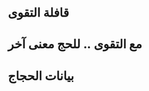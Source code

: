 # قافلة التقوى
# مع التقوى .. للحج معنى آخر

<h1>بيانات الحجاج</h1>
<table id="data-table">
  <thead>
    <tr id="table-header"></tr>
  </thead>
  <tbody id="table-body"></tbody>
</table>

<script>
  // Fetch CSV data from GitHub raw link
  async function fetchData() {
    const csvUrl = 'YOUR_CSV_RAW_LINK';
    const response = await fetch(csvUrl);
    const csvText = await response.text();
    const rows = csvText.split('\n').map(row => row.split(','));

    // Render table headers
    const headerRow = rows[0];
    const headerHtml = headerRow.map(header => `<th>${header}</th>`).join('');
    document.getElementById('table-header').innerHTML = headerHtml;

    // Render table rows
    const bodyHtml = rows.slice(1).map(row => `
      <tr>${row.map(cell => `<td>${cell}</td>`).join('')}</tr>
    `).join('');
    document.getElementById('table-body').innerHTML = bodyHtml;
  }

  // Initialize
  fetchData();
</script>
